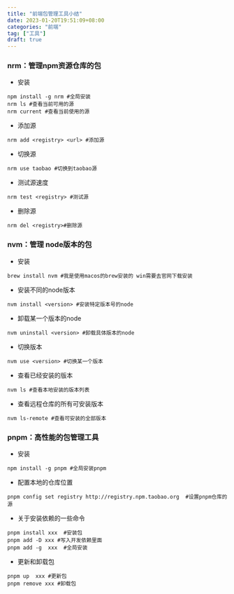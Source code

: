 ```yaml
---
title: "前端包管理工具小结"
date: 2023-01-20T19:51:09+08:00
categories: "前端"
tag: ["工具"]
draft: true
---
```


### nrm：管理npm资源仓库的包

* 安装

```
npm install -g nrm #全局安装
nrm ls #查看当前可用的源
nrm current #查看当前使用的源
```

* 添加源

```
nrm add <registry> <url> #添加源
```

* 切换源

```
nrm use taobao #切换到taobao源
```

* 测试源速度

```
nrm test <registry> #测试源
```

* 删除源

```
nrm del <registry>#删除源
```

### nvm：管理 node版本的包

* 安装

```
brew install nvm #我是使用macos的brew安装的 win需要去官网下载安装
```

* 安装不同的node版本

```
nvm install <version> #安装特定版本号的node
```

* 卸载某一个版本的node

```
nvm uninstall <version> #卸载具体版本的node
```

* 切换版本

```
nvm use <version> #切换某一个版本
```

* 查看已经安装的版本

```
nvm ls #查看本地安装的版本列表
```

* 查看远程仓库的所有可安装版本

```
nvm ls-remote #查看可安装的全部版本
```

### pnpm：高性能的包管理工具

* 安装

```
npm install -g pnpm #全局安装pnpm
```

* 配置本地的仓库位置

```
pnpm config set registry http://registry.npm.taobao.org  #设置pnpm仓库的源
```

* 关于安装依赖的一些命令

```
pnpm install xxx  #安装包
pnpm add -D xxx #写入开发依赖里面
pnpm add -g  xxx  #全局安装
```

* 更新和卸载包

```
pnpm up  xxx #更新包
pnpm remove xxx #卸载包
```

